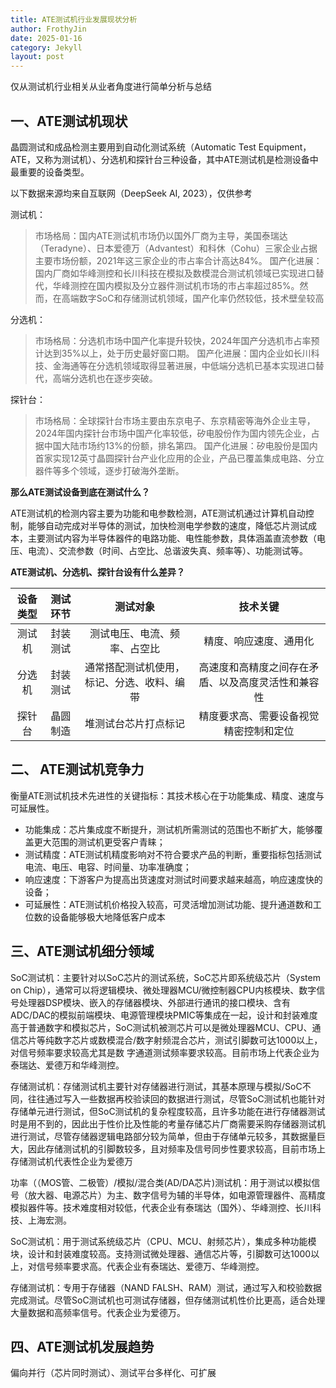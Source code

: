 ```yaml
---
title: ATE测试机行业发展现状分析
author: FrothyJin
date: 2025-01-16
category: Jekyll
layout: post
---
```


仅从测试机行业相关从业者角度进行简单分析与总结

## 一、ATE测试机现状

晶圆测试和成品检测主要用到自动化测试系统（Automatic Test Equipment，ATE，又称为测试机）、分选机和探针台三种设备，其中ATE测试机是检测设备中最重要的设备类型。

以下数据来源均来自互联网（DeepSeek AI, 2023），仅供参考

测试机：

> 市场格局：国内ATE测试机市场仍以国外厂商为主导，美国泰瑞达（Teradyne）、日本爱德万（Advantest）和科休（Cohu）三家企业占据主要市场份额，2021年这三家企业的市占率合计高达84%。
国产化进展：国内厂商如华峰测控和长川科技在模拟及数模混合测试机领域已实现进口替代，华峰测控在国内模拟及分立器件测试机市场的市占率超过85%。然而，在高端数字SoC和存储测试机领域，国产化率仍然较低，技术壁垒较高

分选机：

> 市场格局：分选机市场中国产化率提升较快，2024年国产分选机市占率预计达到35%以上，处于历史最好窗口期。
国产化进展：国内企业如长川科技、金海通等在分选机领域取得显著进展，中低端分选机已基本实现进口替代，高端分选机也在逐步突破。

探针台：
>市场格局：全球探针台市场主要由东京电子、东京精密等海外企业主导，2024年国内探针台市场中国产化率较低，矽电股份作为国内领先企业，占据中国大陆市场约13%的份额，排名第四。
国产化进展：矽电股份是国内首家实现12英寸晶圆探针台产业化应用的企业，产品已覆盖集成电路、分立器件等多个领域，逐步打破海外垄断。

**那么ATE测试设备到底在测试什么？**

ATE测试机的检测内容主要为功能和电参数检测，ATE测试机通过计算机自动控制，能够自动完成对半导体的测试，加快检测电学参数的速度，降低芯片测试成本，主要测试内容为半导体器件的电路功能、电性能参数，具体涵盖直流参数（电压、电流）、交流参数（时间、占空比、总谐波失真、频率等）、功能测试等。

**ATE测试机、分选机、探针台设有什么差异？**

设备类型 | 测试环节 | 测试对象 | 技术关键 
:-: | :-: |  :-: |  :-:
测试机 | 封装测试 | 测试电压、电流、频率、占空比 | 精度、响应速度、通用化 
分选机 | 封装测试 | 通常搭配测试机使用，标记、分选、收料、编带 | 高速度和高精度之间存在矛盾、以及高度灵活性和兼容性
探针台 | 晶圆制造 | 堆测试台芯片打点标记 | 精度要求高、需要设备视觉精密控制和定位 

## 二、 ATE测试机竞争力

衡量ATE测试机技术先进性的关键指标：其技术核心在于功能集成、精度、速度与可延展性。

- 功能集成：芯片集成度不断提升，测试机所需测试的范围也不断扩大，能够覆盖更大范围的测试机更受客户青睐；
- 测试精度：ATE测试机精度影响对不符合要求产品的判断，重要指标包括测试电流、电压、电容、时间量、功率准确度；
- 响应速度：下游客户为提高出货速度对测试时间要求越来越高，响应速度快的设备；
- 可延展性：ATE测试机价格投入较高，可灵活增加测试功能、提升通道数和工位数的设备能够极大地降低客户成本


## 三、ATE测试机细分领域

SoC测试机：主要针对以SoC芯片的测试系统，SoC芯片即系统级芯片（System on Chip），通常可以将逻辑模块、微处理器MCU/微控制器CPU内核模块、数字信号处理器DSP模块、嵌入的存储器模块、外部进行通讯的接口模块、含有ADC/DAC的模拟前端模块、电源管理模块PMIC等集成在一起，设计和封装难度高于普通数字和模拟芯片，SoC测试机被测芯片可以是微处理器MCU、CPU、通信芯片等纯数字芯片或数模混合/数字射频混合芯片，测试引脚数可达1000以上，对信号频率要求较高尤其是数
字通道测试频率要求较高。目前市场上代表企业为泰瑞达、爱德万和华峰测控。

存储测试机：存储测试机主要针对存储器进行测试，其基本原理与模拟/SoC不同，往往通过写入一些数据再校验读回的数据进行测试，尽管SoC测试机也能针对存储单元进行测试，但SoC测试机的复杂程度较高，且许多功能在进行存储器测试时是用不到的，因此出于性价比及性能的考量存储芯片厂商需要采购存储器测试机进行测试，尽管存储器逻辑电路部分较为简单，但由于存储单元较多，其数据量巨大，因此存储测试机的引脚数较多，且对频率及信号同步性要求较高，目前市场上存储测试机代表性企业为爱德万

功率（（MOS管、二极管）/模拟/混合类(AD/DA芯片)测试机：用于测试以模拟信号（放大器、电源芯片）为主、数字信号为辅的半导体，如电源管理器件、高精度模拟器件等。技术难度相对较低，代表企业有泰瑞达（国外）、华峰测控、长川科技、上海宏测。

SoC测试机：用于测试系统级芯片（CPU、MCU、射频芯片），集成多种功能模块，设计和封装难度较高。支持测试微处理器、通信芯片等，引脚数可达1000以上，对信号频率要求高。代表企业有泰瑞达、爱德万、华峰测控。

存储测试机：专用于存储器（NAND FALSH、RAM）测试，通过写入和校验数据完成测试。尽管SoC测试机也可测试存储器，但存储测试机性价比更高，适合处理大量数据和高频率信号。代表企业为爱德万。

## 四、ATE测试机发展趋势

偏向并行（芯片同时测试）、测试平台多样化、可扩展